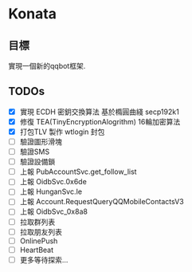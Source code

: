 # Konata

## 目標
 實現一個新的qqbot框架.

## TODOs
 - [x] 實現 ECDH 密鈅交換算法 基於橢圓曲綫 secp192k1
 - [x] 修復 TEA(TinyEncryptionAlogrithm) 16輪加密算法
 - [x] 打包TLV 製作 wtlogin 封包
 - [ ] 驗證圖形滑塊
 - [ ] 驗證SMS
 - [ ] 驗證設備鎖
 - [ ] 上報 PubAccountSvc.get_follow_list
 - [ ] 上報 OidbSvc.0x6de
 - [ ] 上報 HunganSvc.Ie
 - [ ] 上報 Account.RequestQueryQQMobileContactsV3
 - [ ] 上報 OidbSvc_0x8a8
 - [ ] 拉取群列表
 - [ ] 拉取朋友列表
 - [ ] OnlinePush
 - [ ] HeartBeat
 - [ ] 更多等待探索...
